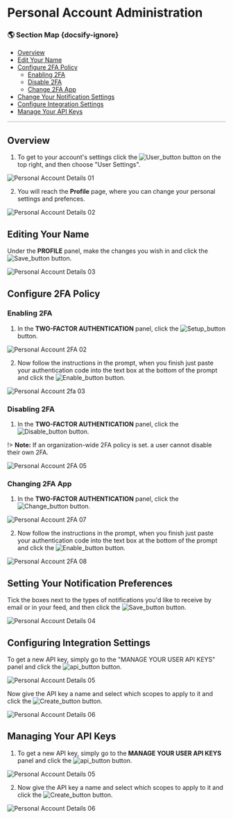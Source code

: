 # Personal Account Administration

### 🌎 Section Map {docsify-ignore}
- [Overview](#overview)
- [Edit Your Name](#editing-your-name)
- [Configure 2FA Policy](#configure-2fa-policy)
  - [Enabling 2FA](#enabling-2fa)
  - [Disable 2FA](#disabling-2fa)
  - [Change 2FA App](#changing-2fa-app)
- [Change Your Notification Settings](#setting-your-notification-preferences)
- [Configure Integration Settings](#configuring-integration-settings)
- [Manage Your API Keys](#managing-your-api-keys)

<hr style="height:2px;background-color:#d1d3d4">

## Overview
1. To get to your account's settings click the ![User_button](media/user_button.png ':size=2%') button on the top right, and then choose "User Settings".

![Personal Account Details 01](media/personal-account-details-01.png ':size=45%')

2. You will reach the **Profile** page, where you can change your personal settings and prefences.

![Personal Account Details 02](media/personal-account-details-02.png ':size=45%')

## Editing Your Name
Under the **PROFILE** panel, make the changes you wish in and click the ![Save_button](media/save_button.png ':size=5%') button.

![Personal Account Details 03](media/personal-account-details-03.png ':size=45%')

## Configure 2FA Policy
### Enabling 2FA
1. In the **TWO-FACTOR AUTHENTICATION** panel, click the ![Setup_button](media/set-up_button.png ':size=10%') button.

![Personal Account 2FA 02](media/personal-account-2fa-02.png ':size=45%')

2. Now follow the instructions in the prompt, when you finish just paste your authentication code into the text box at the bottom of the prompt and click the ![Enable_button](media/enable_button.png ':size=6%') button.

![Personal Account 2fa 03](media/personal-account-2fa-03.png ':size=45%')

### Disabling 2FA
1. In the **TWO-FACTOR AUTHENTICATION** panel, click the ![Disable_button](media/disable_button.png ':size=6%') button.

!> **Note:** If an organization-wide 2FA policy is set. a user cannot disable their own 2FA.

![Personal Account 2FA 05](media/personal-account-2fa-04.png ':size=45%')

### Changing 2FA App
1. In the **TWO-FACTOR AUTHENTICATION** panel, click the ![Change_button](media/change_button.png ':size=12%') button.

![Personal Account 2FA 07](media/personal-account-2fa-04.png ':size=45%')

2. Now follow the instructions in the prompt, when you finish just paste your authentication code into the text box at the bottom of the prompt and click the ![Enable_button](media/enable_button.png ':size=6%') button.

![Personal Account 2FA 08](media/personal-account-2fa-03.png ':size=45%')

## Setting Your Notification Preferences
Tick the boxes next to the types of notifications you'd like to receive by email or in your feed, and then click the ![Save_button](media/save_button.png ':size=5%') button.

![Personal Account Details 04](media/personal-account-details-04.png ':size=45%')

## Configuring Integration Settings
To get a new API key, simply go to the "MANAGE YOUR USER API KEYS" panel and click the ![api_button](media/api_button.png ':size=15%') button.

![Personal Account Details 05](media/personal-account-details-05.png ':size=45%')

Now give the API key a name and select which scopes to apply to it and click the ![Create_button](media/create_button.png ':size=5%') button.

![Personal Account Details 06](media/personal-account-details-06.png ':size=45%')

## Managing Your API Keys
1. To get a new API key, simply go to the **MANAGE YOUR USER API KEYS** panel and click the ![api_button](media/api_button.png ':size=15%') button.

![Personal Account Details 05](media/personal-account-details-05.png ':size=45%')

2. Now give the API key a name and select which scopes to apply to it and click the ![Create_button](media/create_button.png ':size=5%') button.

![Personal Account Details 06](media/personal-account-details-06.png ':size=45%')
